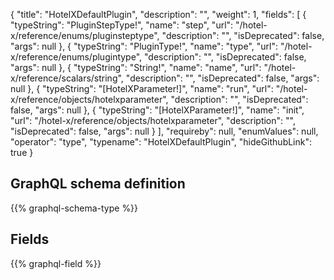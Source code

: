 {
  "title": "HotelXDefaultPlugin",
  "description": "",
  "weight": 1,
  "fields": [
    {
      "typeString": "PluginStepType!",
      "name": "step",
      "url": "/hotel-x/reference/enums/pluginsteptype",
      "description": "",
      "isDeprecated": false,
      "args": null
    },
    {
      "typeString": "PluginType!",
      "name": "type",
      "url": "/hotel-x/reference/enums/plugintype",
      "description": "",
      "isDeprecated": false,
      "args": null
    },
    {
      "typeString": "String!",
      "name": "name",
      "url": "/hotel-x/reference/scalars/string",
      "description": "",
      "isDeprecated": false,
      "args": null
    },
    {
      "typeString": "[HotelXParameter!]",
      "name": "run",
      "url": "/hotel-x/reference/objects/hotelxparameter",
      "description": "",
      "isDeprecated": false,
      "args": null
    },
    {
      "typeString": "[HotelXParameter!]",
      "name": "init",
      "url": "/hotel-x/reference/objects/hotelxparameter",
      "description": "",
      "isDeprecated": false,
      "args": null
    }
  ],
  "requireby": null,
  "enumValues": null,
  "operator": "type",
  "typename": "HotelXDefaultPlugin",
  "hideGithubLink": true
}
## GraphQL schema definition

{{% graphql-schema-type %}}

## Fields

{{% graphql-field %}}
